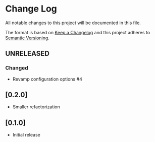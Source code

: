 # Change Log

All notable changes to this project will be documented in this file.

The format is based on [Keep a Changelog](http://keepachangelog.com/) and this project adheres to
[Semantic Versioning](http://semver.org/).

## UNRELEASED

### Changed

* Revamp configuration options #4

## [0.2.0]

* Smaller refactorization

## [0.1.0]

* Initial release

